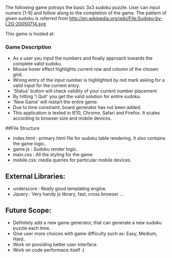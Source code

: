 The following game potrays the basic 3x3 sudoku puzzle. User can input numers [1-9] and follow along to the completion of the game. The pattern of given sudoku is referred from http://en.wikipedia.org/wiki/File:Sudoku-by-L2G-20050714.svg

This game is hosted at:

### Game Description
- As a user you input the numbers and finally approach towards the complete valid sudoku.
- Mouse hover effect highlights current row and column of the chosen grid.
- Wrong entry of the input number is highlighted by red mark asking for a valid input for the current entry. 
- 'Status' button will check validity of your current number placement
- By hitting 'I Quit' you get the valid solution for entire sudoku.
- 'New Game' will restart the entire game.
- Due to time constraint, board generator has not been added. 
- This application is tested in IE10, Chrome, Safari and Firefox. It scales according to browser size and mobile devices.

##File Structure
- index.html : primary html file for sudoku table rendering. It also contains the game logic.
- game.js : Sudoku render logic.
- main.css : All the styling for the game
- mobile.css: media queries for particular mobile devices.


## External Libraries:
- underscore : Really good templating engine.
- Jquery : Very handy js library, fast, cross browser ...


## Future Scope:
- Definitely add a new game generator, that can generate a new sudoku puzzle each time.
- Give user more choices with game difficulty such as: Easy, Medium, Hard..
- Work on providing better user interface. 
- Work on code performace itself :)


